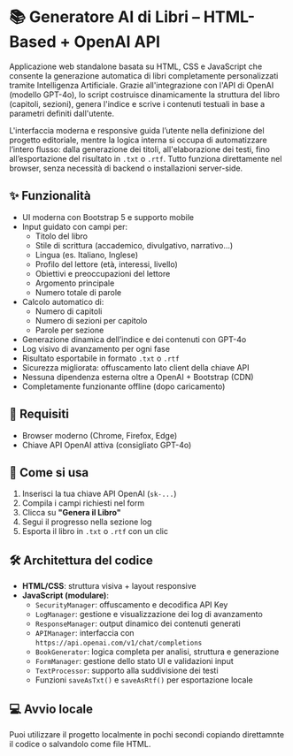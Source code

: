 # 📚 Generatore AI di Libri – HTML-Based + OpenAI API

Applicazione web standalone basata su HTML, CSS e JavaScript che consente la generazione automatica di libri completamente personalizzati tramite Intelligenza Artificiale. Grazie all'integrazione con l'API di OpenAI (modello GPT-4o), lo script costruisce dinamicamente la struttura del libro (capitoli, sezioni), genera l'indice e scrive i contenuti testuali in base a parametri definiti dall'utente.

L'interfaccia moderna e responsive guida l’utente nella definizione del progetto editoriale, mentre la logica interna si occupa di automatizzare l’intero flusso: dalla generazione dei titoli, all'elaborazione dei testi, fino all’esportazione del risultato in `.txt` o `.rtf`. Tutto funziona direttamente nel browser, senza necessità di backend o installazioni server-side.

## ✨ Funzionalità

- UI moderna con Bootstrap 5 e supporto mobile
- Input guidato con campi per:
  - Titolo del libro
  - Stile di scrittura (accademico, divulgativo, narrativo...)
  - Lingua (es. Italiano, Inglese)
  - Profilo del lettore (età, interessi, livello)
  - Obiettivi e preoccupazioni del lettore
  - Argomento principale
  - Numero totale di parole
- Calcolo automatico di:
  - Numero di capitoli
  - Numero di sezioni per capitolo
  - Parole per sezione
- Generazione dinamica dell’indice e dei contenuti con GPT-4o
- Log visivo di avanzamento per ogni fase
- Risultato esportabile in formato `.txt` o `.rtf`
- Sicurezza migliorata: offuscamento lato client della chiave API
- Nessuna dipendenza esterna oltre a OpenAI + Bootstrap (CDN)
- Completamente funzionante offline (dopo caricamento)

## 🚀 Requisiti

- Browser moderno (Chrome, Firefox, Edge)
- Chiave API OpenAI attiva (consigliato GPT-4o)

## 🔧 Come si usa

1. Inserisci la tua chiave API OpenAI (`sk-...`)
2. Compila i campi richiesti nel form
3. Clicca su **"Genera il Libro"**
4. Segui il progresso nella sezione log
5. Esporta il libro in `.txt` o `.rtf` con un clic

## 🛠 Architettura del codice

- **HTML/CSS**: struttura visiva + layout responsive
- **JavaScript (modulare)**:
  - `SecurityManager`: offuscamento e decodifica API Key
  - `LogManager`: gestione e visualizzazione dei log di avanzamento
  - `ResponseManager`: output dinamico dei contenuti generati
  - `APIManager`: interfaccia con `https://api.openai.com/v1/chat/completions`
  - `BookGenerator`: logica completa per analisi, struttura e generazione
  - `FormManager`: gestione dello stato UI e validazioni input
  - `TextProcessor`: supporto alla suddivisione dei testi
  - Funzioni `saveAsTxt()` e `saveAsRtf()` per esportazione locale

## 💻 Avvio locale

Puoi utilizzare il progetto localmente in pochi secondi copiando direttamnte il codice o salvandolo come file HTML.
